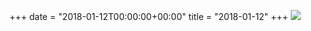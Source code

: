 +++
date = "2018-01-12T00:00:00+00:00"
title = "2018-01-12"
+++
<img class="img-fluid" src="/2018-01-12.jpg" />
